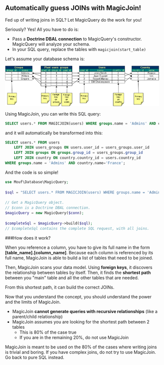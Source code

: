 Automatically guess JOINs with MagicJoin!
-----------------------------------------

Fed up of writing joins in SQL? Let MagicQuery do the work for you!

Seriously? Yes! All you have to do is:

- Pass a **Doctrine DBAL connection** to MagicQuery's constructor. MagicQuery will analyze your schema.
- In your SQL query, replace the tables with `magicjoin(start_table)`

Let's assume your database schema is:

![Sample database schema](doc/images/schema1.png)

Using MagicJoin, you can write this SQL query:
 
```sql
SELECT users.* FROM MAGICJOIN(users) WHERE groups.name = 'Admins' AND country.name='France';
```

and it will automatically be transformed into this:

```sql
SELECT users.* FROM users 
	LEFT JOIN users_groups ON users.user_id = users_groups.user_id
 	LEFT JOIN groups ON groups.group_id = users_groups.group_id
 	LEFT JOIN country ON country.country_id = users.country_id
WHERE groups.name = 'Admins' AND country.name='France';
```

And the code is so simple!

```php
use Mouf\Database\MagicQuery;

$sql = "SELECT users.* FROM MAGICJOIN(users) WHERE groups.name = 'Admins' AND country.name='France'";

// Get a MagicQuery object.
// $conn is a Doctrine DBAL connection.
$magicQuery = new MagicQuery($conn);

$completeSql = $magicQuery->build($sql);
// $completeSql contains the complete SQL request, with all joins.
```

###How does it work?

When you reference a column, you have to give its full name in the form **[table_name].[column_name]**.
Because each column is referenced by its full name, MagicJoin is able to build a list of tables that
need to be joined.

Then, MagicJoin scans your data model. Using **foreign keys**, it discovers the relationship between
tables by itself. Then, it finds the **shortest path** between you "main" table and all the other tables that are
needed.

From this shortest path, it can build the correct JOINs.

Now that you understand the concept, you should understand the power and the limits of MagicJoin.

- MagicJoin **cannot generate queries with recursive relationships** (like a parent/child relationship)
- MagicJoin assumes you are looking for the shortest path between 2 tables
    - This is 80% of the case true
    - If you are in the remaining 20%, do not use MagicJoin
    
<div class="alert alert-warning">MagicJoin is meant to be used on the 80% of the cases where writing joins is trivial
and boring. If you have complex joins, do not try to use MagicJoin. Go back to pure SQL instead.</div>

